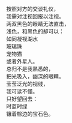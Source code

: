 <p class="has-line-data" data-line-start="0" data-line-end="15">按照对方的交谈礼仪，<br>
我需对注视回报以注视。<br>
两双黑色的眼睛无法直击，<br>
浅色，和黑色的却可以：<br>
如同凝视湖水<br>
玻璃珠<br>
宠物猫<br>
或者外星人。<br>
总归不是我熟悉的，<br>
把光吸入，幽深的眼睛。<br>
莹莹泛光的视线，<br>
我可读不懂。<br>
只好望回去：<br>
时蓝时绿<br>
镶着棕边的宝石色。</p>
